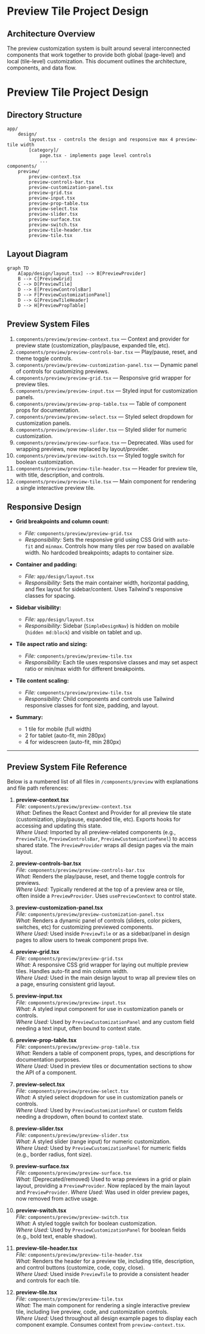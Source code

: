 # Preview Tile Project Design

## Architecture Overview

The preview customization system is built around several interconnected components that work together to provide both global (page-level) and local (tile-level) customization. This document outlines the architecture, components, and data flow.


# Preview Tile Project Design

## Directory Structure

```text
app/
    design/
        layout.tsx - controls the design and responsive max 4 preview-tile width
        [category]/
            page.tsx - implements page level controls
            ...
components/
    preview/
        preview-context.tsx
        preview-controls-bar.tsx
        preview-customization-panel.tsx
        preview-grid.tsx
        preview-input.tsx
        preview-prop-table.tsx
        preview-select.tsx
        preview-slider.tsx
        preview-surface.tsx
        preview-switch.tsx
        preview-tile-header.tsx
        preview-tile.tsx
```

## Layout Diagram

```mermaid
graph TD
    A[app/design/layout.tsx] --> B[PreviewProvider]
    B --> C[PreviewGrid]
    C --> D[PreviewTile]
    D --> E[PreviewControlsBar]
    D --> F[PreviewCustomizationPanel]
    D --> G[PreviewTileHeader]
    D --> H[PreviewPropTable]
```

## Preview System Files

1. `components/preview/preview-context.tsx` — Context and provider for preview state (customization, play/pause, expanded tile, etc).
2. `components/preview/preview-controls-bar.tsx` — Play/pause, reset, and theme toggle controls.
3. `components/preview/preview-customization-panel.tsx` — Dynamic panel of controls for customizing previews.
4. `components/preview/preview-grid.tsx` — Responsive grid wrapper for preview tiles.
5. `components/preview/preview-input.tsx` — Styled input for customization panels.
6. `components/preview/preview-prop-table.tsx` — Table of component props for documentation.
7. `components/preview/preview-select.tsx` — Styled select dropdown for customization panels.
8. `components/preview/preview-slider.tsx` — Styled slider for numeric customization.
9. `components/preview/preview-surface.tsx` — Deprecated. Was used for wrapping previews, now replaced by layout/provider.
10. `components/preview/preview-switch.tsx` — Styled toggle switch for boolean customization.
11. `components/preview/preview-tile-header.tsx` — Header for preview tile, with title, description, and controls.
12. `components/preview/preview-tile.tsx` — Main component for rendering a single interactive preview tile.

## Responsive Design

- **Grid breakpoints and column count:**
    - *File:* `components/preview/preview-grid.tsx`
    - *Responsibility:* Sets the responsive grid using CSS Grid with `auto-fit` and `minmax`. Controls how many tiles per row based on available width. No hardcoded breakpoints; adapts to container size.

- **Container and padding:**
    - *File:* `app/design/layout.tsx`
    - *Responsibility:* Sets the main container width, horizontal padding, and flex layout for sidebar/content. Uses Tailwind's responsive classes for spacing.

- **Sidebar visibility:**
    - *File:* `app/design/layout.tsx`
    - *Responsibility:* Sidebar (`SimpleDesignNav`) is hidden on mobile (`hidden md:block`) and visible on tablet and up.

- **Tile aspect ratio and sizing:**
    - *File:* `components/preview/preview-tile.tsx`
    - *Responsibility:* Each tile uses responsive classes and may set aspect ratio or min/max width for different breakpoints.

- **Tile content scaling:**
    - *File:* `components/preview/preview-tile.tsx`
    - *Responsibility:* Child components and controls use Tailwind responsive classes for font size, padding, and layout.

- **Summary:**
    - 1 tile for mobile (full width)
    - 2 for tablet (auto-fit, min 280px)
    - 4 for widescreen (auto-fit, min 280px)

---

## Preview System File Reference

Below is a numbered list of all files in `/components/preview` with explanations and file path references:

1. **preview-context.tsx**  
    *File:* `components/preview/preview-context.tsx`  
    *What:* Defines the React Context and Provider for all preview tile state (customization, play/pause, expanded tile, etc). Exports hooks for accessing and updating this state.  
    *Where Used:* Imported by all preview-related components (e.g., `PreviewTile`, `PreviewControlsBar`, `PreviewCustomizationPanel`) to access shared state. The `PreviewProvider` wraps all design pages via the main layout.

2. **preview-controls-bar.tsx**  
    *File:* `components/preview/preview-controls-bar.tsx`  
    *What:* Renders the play/pause, reset, and theme toggle controls for previews.  
    *Where Used:* Typically rendered at the top of a preview area or tile, often inside a `PreviewProvider`. Uses `usePreviewContext` to control state.

3. **preview-customization-panel.tsx**  
    *File:* `components/preview/preview-customization-panel.tsx`  
    *What:* Renders a dynamic panel of controls (sliders, color pickers, switches, etc) for customizing previewed components.  
    *Where Used:* Used inside `PreviewTile` or as a sidebar/panel in design pages to allow users to tweak component props live.

4. **preview-grid.tsx**  
    *File:* `components/preview/preview-grid.tsx`  
    *What:* A responsive CSS grid wrapper for laying out multiple preview tiles. Handles auto-fit and min column width.  
    *Where Used:* Used in the main design layout to wrap all preview tiles on a page, ensuring consistent grid layout.

5. **preview-input.tsx**  
    *File:* `components/preview/preview-input.tsx`  
    *What:* A styled input component for use in customization panels or controls.  
    *Where Used:* Used by `PreviewCustomizationPanel` and any custom field needing a text input, often bound to context state.

6. **preview-prop-table.tsx**  
    *File:* `components/preview/preview-prop-table.tsx`  
    *What:* Renders a table of component props, types, and descriptions for documentation purposes.  
    *Where Used:* Used in preview tiles or documentation sections to show the API of a component.

7. **preview-select.tsx**  
    *File:* `components/preview/preview-select.tsx`  
    *What:* A styled select dropdown for use in customization panels or controls.  
    *Where Used:* Used by `PreviewCustomizationPanel` or custom fields needing a dropdown, often bound to context state.

8. **preview-slider.tsx**  
    *File:* `components/preview/preview-slider.tsx`  
    *What:* A styled slider (range input) for numeric customization.  
    *Where Used:* Used by `PreviewCustomizationPanel` for numeric fields (e.g., border radius, font size).

9. **preview-surface.tsx**  
    *File:* `components/preview/preview-surface.tsx`  
    *What:* (Deprecated/removed) Used to wrap previews in a grid or plain layout, providing a `PreviewProvider`. Now replaced by the main layout and `PreviewProvider`.
    *Where Used:* Was used in older preview pages, now removed from active usage.

10. **preview-switch.tsx**  
     *File:* `components/preview/preview-switch.tsx`  
     *What:* A styled toggle switch for boolean customization.  
     *Where Used:* Used by `PreviewCustomizationPanel` for boolean fields (e.g., bold text, enable shadow).

11. **preview-tile-header.tsx**  
     *File:* `components/preview/preview-tile-header.tsx`  
     *What:* Renders the header for a preview tile, including title, description, and control buttons (customize, code, copy, close).  
     *Where Used:* Used inside `PreviewTile` to provide a consistent header and controls for each tile.

12. **preview-tile.tsx**  
     *File:* `components/preview/preview-tile.tsx`  
     *What:* The main component for rendering a single interactive preview tile, including live preview, code, and customization controls.  
     *Where Used:* Used throughout all design example pages to display each component example. Consumes context from `preview-context.tsx`.